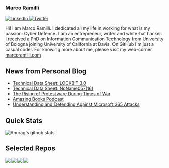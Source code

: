 ### Marco Ramilli

<p align="left">
 <a href="https://www.linkedin.com/in/marcoramilli/" target="_blank">
    <img src="https://img.shields.io/badge/LinkedIn-%230077B5.svg?&style=flat-square&logo=linkedin&logoColor=white&color=071A2C" alt="LinkedIn">
 <a href="https://twitter.com/Marco_Ramilli/" target="_blank">
    <img src="https://img.shields.io/badge/Twitter-%231877F2.svg?&style=flat-square&logo=twitter&logoColor=white&color=071A2C" alt="Twitter">
  </a>
</p>

Hi! I am Marco Ramilli. I dedicated all my life in working for what is my passion: Cyber Defence. I am an entrepreneur, writer and white-hat hacker. I received a PhD on Information Communication Technology from University of Bologna joining University of California at Davis. On GitHub I'm just a casual coder. For knowing more about me, please visit my web-corner [marcoramilli.com](https://marcoramilli.com) 

## News from Personal Blog
<!--START_SECTION:feed-->
* [Technical Data Sheet: LOCKBIT 3.0](https:&#x2F;&#x2F;marcoramilli.com&#x2F;2023&#x2F;12&#x2F;20&#x2F;technical-data-sheet-lockbit-3-0&#x2F;)
* [Technical Data Sheet: NoName057(16)](https:&#x2F;&#x2F;marcoramilli.com&#x2F;2023&#x2F;12&#x2F;15&#x2F;technical-data-sheet-noname05716&#x2F;)
* [The Rising of Protestware During Times of War](https:&#x2F;&#x2F;marcoramilli.com&#x2F;2023&#x2F;11&#x2F;20&#x2F;the-rising-of-protestware-during-times-of-war&#x2F;)
* [Amazing Books Podcast](https:&#x2F;&#x2F;marcoramilli.com&#x2F;2023&#x2F;10&#x2F;16&#x2F;amazing-books-podcast&#x2F;)
* [Understanding and Defending Against Microsoft 365 Attacks](https:&#x2F;&#x2F;marcoramilli.com&#x2F;2023&#x2F;09&#x2F;29&#x2F;understanding-and-defending-against-microsoft-365-attacks&#x2F;)
<!--END_SECTION:feed-->

## Quick Stats
![Anurag's github stats](https://github-readme-stats.vercel.app/api?username=marcoramilli&show_icons=true&hide_border=true&hide=contribs,prs])

## Selected Repos
<a href="https://github.com/marcoramilli/MalwareTrainingSets">
  <img align="left" src="https://github-readme-stats.vercel.app/api/pin/?username=marcoramilli&repo=MalwareTrainingSets" />
</a>
<a href="https://github.com/marcoramilli/PhishingKitTracker">
  <img align="left" src="https://github-readme-stats.vercel.app/api/pin/?username=marcoramilli&repo=PhishingKitTracker" />
</a>
<a href="https://github.com/marcoramilli/malcontrol">
  <img align="left" src="https://github-readme-stats.vercel.app/api/pin/?username=marcoramilli&repo=malcontrol" />
</a>
<a href="https://github.com/marcoramilli/APT34">
  <img align="left" src="https://github-readme-stats.vercel.app/api/pin/?username=marcoramilli&repo=APT34" />
</a>
